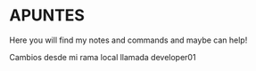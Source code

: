 # APUNTES

Here you will find my notes and commands and maybe can help!

Cambios desde mi rama local llamada developer01
